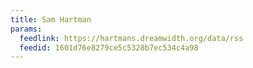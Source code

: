 ```yaml
---
title: Sam Hartman
params:
  feedlink: https://hartmans.dreamwidth.org/data/rss
  feedid: 1601d76e8279ce5c5328b7ec534c4a98
---
```

